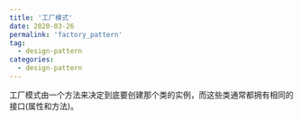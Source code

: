 ```yaml
---
title: '工厂模式'
date: 2020-03-26
permalink: 'factory_pattern'
tag:
  - design-pattern
categories:
  - design-pattern
---
```


工厂模式由一个方法来决定到底要创建那个类的实例，而这些类通常都拥有相同的接口(属性和方法)。


